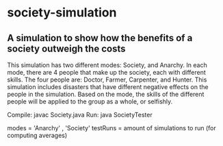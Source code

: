 # society-simulation
## A simulation to show how the benefits of a society outweigh the costs

This simulation has two different modes: Society, and Anarchy. In each mode, there are 4 people that make up the society, each with different skills. The four people are: Doctor, Farmer, Carpenter, and Hunter. This simulation includes
disasters that have different negative effects on the people in the simulation. Based on the mode, the skills of the different people will be applied to the group as a whole, or selfishly.

Compile: javac Society.java
Run: java SocietyTester <mode> <testRuns>

modes = 'Anarchy' , 'Society'
testRuns = amount of simulations to run (for computing averages)


